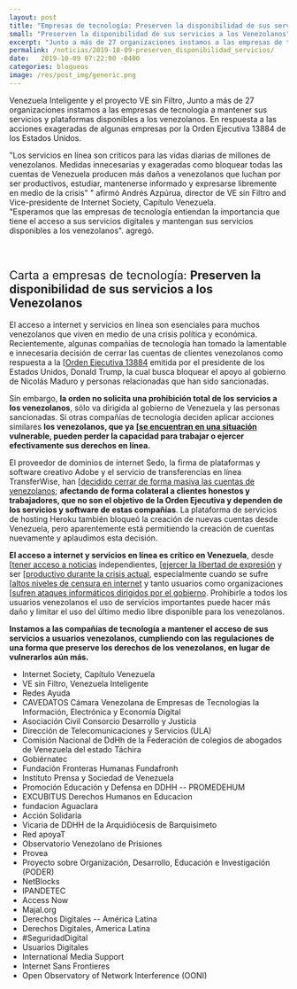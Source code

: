 ```yaml
---
layout: post
title: "Empresas de tecnología: Preserven la disponibilidad de sus servicios a los Venezolanos"
small: "Preserven la disponibilidad de sus servicios a los Venezolanos"
excerpt: "Junto a más de 27 organizaciones instamos a las empresas de tecnología a mantener sus servicios y plataformas disponibles a los venezolanos. En respuesta a las acciones exageradas de algunas empresas por la Orden Ejecutiva 13884 de los Estados Unidos."
permalink: /noticias/2019-10-09-preserven_disponibilidad_servicios/
date:   2019-10-09 07:22:00 -0400
categories: bloqueos
image: /res/post_img/generic.png
---
```


Venezuela Inteligente y el proyecto VE sin Filtro, Junto a más de 27 organizaciones instamos a las empresas de tecnología a mantener sus servicios y plataformas disponibles a los venezolanos. En respuesta a las acciones exageradas de algunas empresas por la Orden Ejecutiva 13884 de los Estados Unidos.

"Los servicios en línea son críticos para las vidas diarias de millones de venezolanos. Medidas innecesarias y exageradas como bloquear todas las cuentas de Venezuela producen más daños a venezolanos que luchan por ser productivos,  estudiar, mantenerse informado y expresarse libremente en medio de la crisis" " afirmó Andrés Azpúrua, director de VE sin Filtro and Vice-presidente de Internet Society, Capítulo Venezuela. <br>
"Esperamos que las empresas de tecnología entiendan la importancia que tiene el acceso a sus servicios digitales y mantengan sus servicios disponibles a los venezolanos". agregó.

<br>
<h2 style="font-weight: normal;"> Carta a empresas de tecnología: <b>Preserven la disponibilidad de sus servicios a los Venezolanos</b></h2>


El acceso a internet y servicios en línea son esenciales para muchos
venezolanos que viven en medio de una crisis política y económica.
Recientemente, algunas compañías de tecnología han tomado la lamentable
e innecesaria decisión de cerrar las cuentas de clientes venezolanos
como respuesta a la [[Orden Ejecutiva
13884](https://www.state.gov/venezuela-related-sanctions/)
emitida por el presidente de los Estados Unidos, Donald Trump, la cual
busca bloquear el apoyo al gobierno de Nicolás Maduro y personas
relacionadas que han sido sancionadas.

Sin embargo, **la orden no solicita una prohibición total de los
servicios a los venezolanos**, sólo va dirigida al gobierno de Venezuela
y las personas sancionadas. Si otras compañías de tecnología deciden
aplicar acciones similares **los venezolanos, que ya** **[[se encuentran
en una
situación](https://www.ohchr.org/en/NewsEvents/Pages/DisplayNews.aspx?NewsID=24788&LangID=E)
vulnerable, pueden perder la capacidad para trabajar o ejercer
efectivamente sus derechos en línea.**

El proveedor de dominios de internet Sedo, la firma de plataformas y
software creativo Adobe y el servicio de transferencias en línea
TransferWise, han [[decidido cerrar de forma masiva las cuentas de
venezolanos](https://helpx.adobe.com/la/x-productkb/policy-pricing/executive-order-venezuela.html);
**afectando de forma colateral a clientes honestos y trabajadores, que
no son el objetivo de la Orden Ejecutiva y dependen de los servicios y
software de estas compañías**. La plataforma de servicios de hosting
Heroku también bloqueó la creación de nuevas cuentas desde Venezuela,
pero aparentemente está permitiendo la creación de cuentas nuevamente y
aplaudimos esta decisión.

**El acceso a internet y servicios en línea es crítico en Venezuela**,
desde [[tener acceso a
noticias](https://time.com/5571504/venezuela-internet-press-freedom/)
independientes, [[ejercer la libertad de
expresión](https://freedomhouse.org/report/freedom-net/2018/venezuela)
y ser [[productivo durante la crisis
actual](https://www.caracaschronicles.com/2019/04/14/electronic-nomads-the-life-of-a-venezuelan-freelancer/),
especialmente cuando se sufre [[altos niveles de censura en
internet](https://docs.google.com/document/d/13d1dzvKiCmwPK7zPWgRwwRbJbLVuTaN_mqBExz0dDfM/edit#)
y tanto usuarios como organizaciones [[sufren ataques informáticos
dirigidos por el
gobierno](https://vesinfiltro.com/noticias/Phishing_by_Venezuelan_government_targets_activists/).
Prohibirle a todos los usuarios venezolanos el uso de servicios
importantes puede hacer más daño y limitar el uso del último medio libre
disponible para los venezolanos.

**Instamos a las compañías de tecnología a mantener el acceso de sus
servicios a usuarios venezolanos, cumpliendo con las regulaciones de una
forma que preserve los derechos de los venezolanos, en lugar de
vulnerarlos aún más.**

- Internet Society, Capítulo Venezuela
- VE sin Filtro, Venezuela Inteligente
- Redes Ayuda
- CAVEDATOS Cámara Venezolana de Empresas de Tecnologías la Información,
Electrónica y Economía Digital
- Asociación Civil Consorcio Desarrollo y Justicia
- Dirección de Telecomunicaciones y Servicios (ULA)
- Comisión Nacional de DdHh de la Federación de colegios de abogados de
Venezuela del estado Táchira
- Gobiérnatec
- Fundación Fronteras Humanas Fundafronh
- Instituto Prensa y Sociedad de Venezuela
- Promoción Educación y Defensa en DDHH -- PROMEDEHUM
- EXCUBITUS Derechos Humanos en Educacion
- fundacion Aguaclara
- Acción Solidaria
- Vicaria de DDHH de la Arquidiócesis de Barquisimeto
- Red apoyaT
- Observatorio Venezolano de Prisiones
- Provea
- Proyecto sobre Organización, Desarrollo, Educación e Investigación
(PODER)
- NetBlocks
- IPANDETEC
- Access Now
- Majal.org
- Derechos Digitales -- América Latina
- Derechos Digitales, America Latina
- \#SeguridadDigital
- Usuarios Digitales
- International Media Support
- Internet Sans Frontieres
- Open Observatory of Network Interference (OONI)
